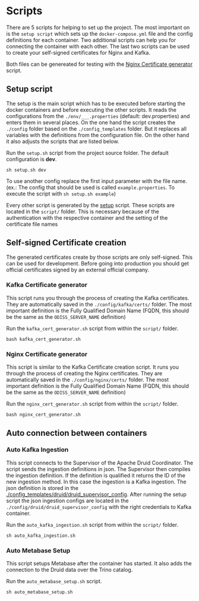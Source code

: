 # Scripts

There are 5 scripts for helping to set up the project. The most important on is the `setup script` which sets up
the `docker-compose.yml` file and the config definitions for each container. Two additional scripts can help you for
connecting the container with each other. The last two scripts can be used to create your self-signed certificates for
Nginx and Kafka.

Both files can be genereated for testing with the [Nginx Certificate generator](#nginx-certificate-generator) script.


## Setup script

The setup is the main script which has to be executed before starting the docker containers and before executing the other scripts.
It reads the configurations from the `./env/___.properties` (default: dev.properties) and enters them in several places.
On the one hand the script creates the `./config` folder based on the `./config_templates` folder. But it replaces all variables with the definitions from the configuration file.
On the other hand it also adjusts the scripts that are listed below.

Run the `setup.sh` script from the project source folder. The default configuration is **dev**.

```
sh setup.sh dev
```

To use another config replace the first input parameter with the file name.
(ex.: The config that should be used is called `example.properties`. To execute the script with `sh setup.sh example`)

Every other script is generated by the [setup](#setup-script) script. These scripts are located in the `script/` folder.
This is necessary because of the authentication with the respective container and the setting of the certificate file names

## Self-signed Certificate creation

The generated certificates create by those scripts are only self-signed. 
This can be used for development. Before going into production you should get official certificates signed by an external official company.

### Kafka Certificate generator

This script runs you through the process of creating the Kafka certificates. They are automatically saved in the `./config/kafka/certs/` folder.
The most important definition is the Fully Qualified Domain Name (FQDN, this should be the same as the `ODISS_SERVER_NAME` definition)

Run the `kafka_cert_generator.sh` script from within the `script/` folder.

```
bash kafka_cert_generator.sh
```

### Nginx Certificate generator

This script is similar to the Kafka Certificate creation script. It runs you through the process of creating the Nginx certificates. They are automatically saved in the `./config/nginx/certs/` folder.
The most important definition is the Fully Qualified Domain Name (FQDN, this should be the same as the `ODISS_SERVER_NAME` definition)

Run the `nginx_cert_generator.sh` script from within the `script/` folder.

```
bash nginx_cert_generator.sh
```

## Auto connection between containers

### Auto Kafka Ingestion

This script connects to the Supervisor of the Apache Druid Coordinator. The script sends the ingestion definitions in json.
The Supervisor then compiles the ingestion definition. If the definition is qualified it returns the ID of the new ingestion method.
In this case the ingestion is a Kafka ingestion. The json definition is stored in the [./config_templates/druid/druid_supervisor_config](../config_templates/druid/druid_supervisor_config).
After running the setup script the json ingestion configs are located in the `./config/druid/druid_supervisor_config` with the right credentials to Kafka container.

Run the `auto_kafka_ingestion.sh` script from within the `script/` folder.

```
sh auto_kafka_ingestion.sh
```

### Auto Metabase Setup

This script setups Metabase after the container has started. 
It also adds the connection to the Druid data over the Trino catalog. 

Run the `auto_metabase_setup.sh` script.

```
sh auto_metabase_setup.sh
```